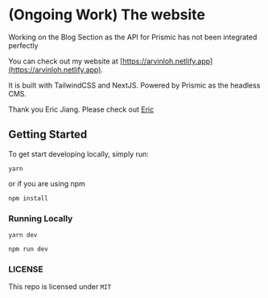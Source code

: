 # (Ongoing Work) The website
Working on the Blog Section as the API for Prismic has not been integrated perfectly

You can check out my website at [https://arvinloh.netlify.app](https://arvinloh.netlify.app).

It is built with TailwindCSS and NextJS. Powered by Prismic as the headless CMS.

Thank you Eric Jiang. Please check out [Eric](https://github.com/ericjiang97)

## Getting Started

To get start developing locally, simply run:

```
yarn
```

or if you are using npm

```
npm install
```

### Running Locally

```
yarn dev
```

```
npm run dev
```

### LICENSE

This repo is licensed under `MIT`
